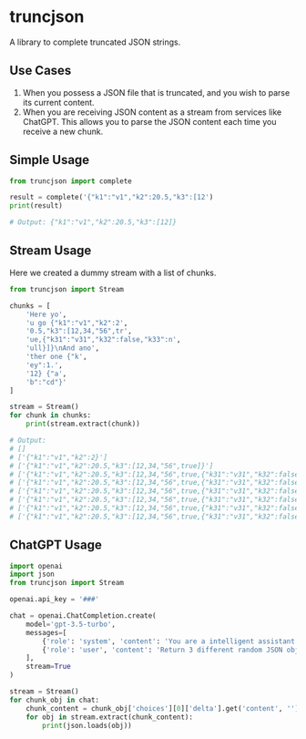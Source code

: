 # truncjson

A library to complete truncated JSON strings.

## Use Cases
1. When you possess a JSON file that is truncated, and you wish to parse its current content.
2. When you are receiving JSON content as a stream from services like ChatGPT. This allows you to parse the JSON content each time you receive a new chunk.

## Simple Usage

```python
from truncjson import complete

result = complete('{"k1":"v1","k2":20.5,"k3":[12')
print(result)

# Output: {"k1":"v1","k2":20.5,"k3":[12]}
```

## Stream Usage

Here we created a dummy stream with a list of chunks.
```python
from truncjson import Stream

chunks = [
    'Here yo',
    'u go {"k1":"v1","k2":2',
    '0.5,"k3":[12,34,"56",tr',
    'ue,{"k31":"v31","k32":false,"k33":n',
    'ull}]}\nAnd ano',
    'ther one {"k',
    'ey":1.',
    '12} {"a',
    'b":"cd"}'
]

stream = Stream()
for chunk in chunks:
    print(stream.extract(chunk))

# Output:
# []
# ['{"k1":"v1","k2":2}']
# ['{"k1":"v1","k2":20.5,"k3":[12,34,"56",true]}']
# ['{"k1":"v1","k2":20.5,"k3":[12,34,"56",true,{"k31":"v31","k32":false,"k33":null}]}']
# ['{"k1":"v1","k2":20.5,"k3":[12,34,"56",true,{"k31":"v31","k32":false,"k33":null}]}']
# ['{"k1":"v1","k2":20.5,"k3":[12,34,"56",true,{"k31":"v31","k32":false,"k33":null}]}', '{"k":null}']
# ['{"k1":"v1","k2":20.5,"k3":[12,34,"56",true,{"k31":"v31","k32":false,"k33":null}]}', '{"key":1.0}']
# ['{"k1":"v1","k2":20.5,"k3":[12,34,"56",true,{"k31":"v31","k32":false,"k33":null}]}', '{"key":1.12}', '{"a":null}']
# ['{"k1":"v1","k2":20.5,"k3":[12,34,"56",true,{"k31":"v31","k32":false,"k33":null}]}', '{"key":1.12}', '{"ab":"cd"}']
```

## ChatGPT Usage

```python
import openai
import json
from truncjson import Stream

openai.api_key = '###'

chat = openai.ChatCompletion.create(
    model='gpt-3.5-turbo',
    messages=[
        {'role': 'system', 'content': 'You are a intelligent assistant.'},
        {'role': 'user', 'content': 'Return 3 different random JSON objects each has more than 500 characters.'},
    ],
    stream=True
)

stream = Stream()
for chunk_obj in chat:
    chunk_content = chunk_obj['choices'][0]['delta'].get('content', '')
    for obj in stream.extract(chunk_content):
        print(json.loads(obj))
```